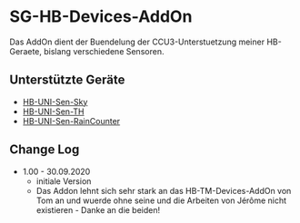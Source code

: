 
# SG-HB-Devices-AddOn

Das AddOn dient der Buendelung der CCU3-Unterstuetzung meiner HB-Geraete, bislang verschiedene Sensoren.


## Unterstützte Geräte

- [HB-UNI-Sen-Sky](https://github.com/HMSteve/tree/master/HB-UNI-Sen-Sky)
- [HB-UNI-Sen-TH](https://github.com/HMSteve/tree/master/HB-UNI-Sen-TH)
- [HB-UNI-Sen-RainCounter](https://github.com/HMSteve/tree/master/HB-UNI-Sen-RainCounter)


## Change Log

- 1.00 - 30.09.2020
  - initiale Version
  - Das Addon lehnt sich sehr stark an das HB-TM-Devices-AddOn von Tom an und wuerde ohne seine und die Arbeiten von Jérôme nicht existieren - Danke an die beiden!
